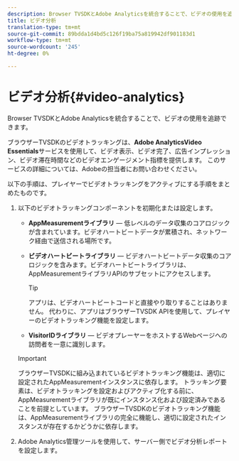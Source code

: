 ```yaml
---
description: Browser TVSDKとAdobe Analyticsを統合することで、ビデオの使用を追跡できます。
title: ビデオ分析
translation-type: tm+mt
source-git-commit: 89bdda1d4bd5c126f19ba75a819942df901183d1
workflow-type: tm+mt
source-wordcount: '245'
ht-degree: 0%

---
```



# ビデオ分析{#video-analytics}

Browser TVSDKとAdobe Analyticsを統合することで、ビデオの使用を追跡できます。

ブラウザーTVSDKのビデオトラッキングは、**Adobe AnalyticsVideo Essentials**&#x200B;サービスを使用して、ビデオ表示、ビデオ完了、広告インプレッション、ビデオ滞在時間などのビデオエンゲージメント指標を提供します。 このサービスの詳細については、Adobeの担当者にお問い合わせください。

以下の手順は、プレイヤーでビデオトラッキングをアクティブにする手順をまとめたものです。

1. 以下のビデオトラッキングコンポーネントを初期化または設定します。

   * **AppMeasurementライブラリ**  — 低レベルのデータ収集のコアロジックが含まれています。ビデオハートビートデータが累積され、ネットワーク経由で送信される場所です。
   * **ビデオハートビートライブラリ**  — ビデオハートビートデータ収集のコアロジックを含みます。ビデオハートビートライブラリは、AppMeasurementライブラリAPIのサブセットにアクセスします。

      >[!TIP]
      >
      >アプリは、ビデオハートビートコードと直接やり取りすることはありません。 代わりに、アプリはブラウザーTVSDK APIを使用して、プレイヤーのビデオトラッキング機能を設定します。

   * **VisitorIDライブラリ**  — ビデオプレーヤーをホストするWebページへの訪問者を一意に識別します。
   >[!IMPORTANT]
   >
   >ブラウザーTVSDKに組み込まれているビデオトラッキング機能は、適切に設定されたAppMeasurementインスタンスに依存します。 トラッキング要素は、ビデオトラッキングを設定およびアクティブ化する前に、AppMeasurementライブラリが既にインスタンス化および設定済みであることを前提としています。 ブラウザーTVSDKのビデオトラッキング機能は、AppMeasurementライブラリの完全に機能し、適切に設定されたインスタンスが存在するかどうかに依存します。

1. Adobe Analytics管理ツールを使用して、サーバー側でビデオ分析レポートを設定します。